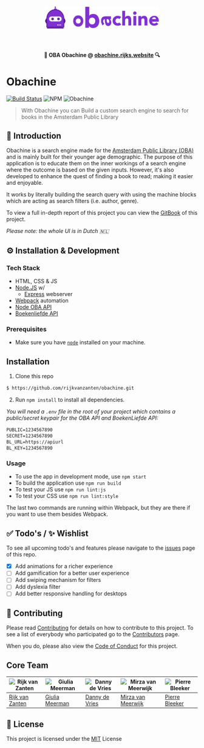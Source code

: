 <h1 align="center">
  <img width="300" src="media/obachine_icon-logo.png" alt="Logo">
  <br>
  <br>
</h1>

<p align="center">
  <b>🔎 OBA Obachine @ <a href="https://obachine.rijks.website">obachine.rijks.website</a> 🔍</b>
</p>

# Obachine
[![Build Status](https://semaphoreci.com/api/v1/rijkvanzanten/obachine/branches/master/shields_badge.svg)](https://semaphoreci.com/rijkvanzanten/obachine)
![NPM](https://img.shields.io/npm/v/npm.svg)
![Obachine](https://img.shields.io/badge/⚙-obachine-8031D1.svg)

> With Obachine you can Build a custom search engine to search for books in the Amsterdam Public Library

## :book: Introduction
Obachine is a search engine made for the [Amsterdam Public Library (OBA)](https://oba.nl) and is mainly built for their younger age demographic. The purpose of this application is to educate them on the inner workings of a search engine where the outcome is based on the given inputs. However, it's also developed to enhance the quest of finding a book to read; making it easier and enjoyable.

It works by literally building the search query with using the machine blocks which are acting as search filters (i.e. author, genre).

To view a full in-depth report of this project you can view the [GitBook](https://dandevri.gitbooks.io/oba) of this project.

*Please note: the whole UI is in Dutch 🇳🇱*

## ⚙️ Installation & Development

### Tech Stack
- HTML, CSS & JS
- [Node.JS](http://nodejs.org) w/
  - [Express](https://expressjs.com) webserver
- [Webpack](https://webpack.js.org/) automation
- [Node OBA API](https://github.com/rijkvanzanten/node-oba-api)
- [Boekenliefde API](https://boekenliefde.nl/api.html)

### Prerequisites
* Make sure you have [`node`](https://nodejs.org/en/) installed on your machine.


## Installation
1. Clone this repo
```bash
$ https://github.com/rijkvanzanten/obachine.git
```

2. Run `npm install` to install all dependencies.

*You will need a `.env` file in the root of your project which contains a public/secret keypair for the OBA API and BoekenLiefde API:*
```
PUBLIC=1234567890
SECRET=1234567890
BL_URL=https://apiurl
BL_KEY=1234567890
```

### Usage
- To use the app in development mode, use `npm start`
- To build the application use `npm run build`
- To test your JS use `npm run lint:js`
- To test your CSS use `npm run lint:style`

The last two commands are running within Webpack, but they are there if you want to use them besides Webpack.

## :white_check_mark: Todo's /  :sparkles: Wishlist
To see all upcoming todo's and features please navigate to the [issues](https://github.com/rijkvanzanten/obachine/issues) page of this repo.

- [x] Add animations for a richer experience
- [ ] Add gamification for a better user experience
- [ ] Add swiping mechanism for filters
- [ ] Add dyslexia filter
- [ ] Add better responsive handling for desktops

## :page_facing_up: Contributing
Please read [Contributing](CONTRIBUTING.md) for details on how to contribute to this project.
To see a list of everybody who participated go to the [Contributors](https://github.com/rijkvanzanten/obachine/graphs/contributors) page.

When you do, please also view the [Code of Conduct](CODE_OF_CONDUCT.md) for this project.


## Core Team
![Rijk van Zanten](https://avatars0.githubusercontent.com/u/9141017?v=3&s=460) | ![Giulia Meerman](https://avatars0.githubusercontent.com/u/14131081?v=3&s=460) | ![Danny de Vries](https://avatars1.githubusercontent.com/u/22084444?v=3&s=460) | ![Mirza van Meerwijk](https://avatars2.githubusercontent.com/u/12242967?v=3&s=460) | ![Pierre Bleeker](https://avatars0.githubusercontent.com/u/12711649?v=3&s=460)
---|---|---|---|---
[Rijk van Zanten](https://github.com/rijkvanzanten) | [Giulia Meerman](https://github.com/GiuliaM) | [Danny de Vries](https://github.com/dandevri) | [Mirza van Meerwijk](https://github.com/Mimaaa) | [Pierre Bleeker](https://github.com/pierman1)

## 📃 License
This project is licensed under the [MIT](LICENSE) License
